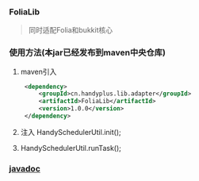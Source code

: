 ### FoliaLib

> 同时适配Folia和bukkit核心

### 使用方法(本jar已经发布到maven中央仓库)

1. maven引入
   ```xml
    <dependency>
        <groupId>cn.handyplus.lib.adapter</groupId>
        <artifactId>FoliaLib</artifactId>
        <version>1.0.0</version>
    </dependency>
   ```

2. 注入 HandySchedulerUtil.init();

3. HandySchedulerUtil.runTask();

### [javadoc](https://handy-git.github.io/FoliaLib/cn/handyplus/lib/adapter/HandySchedulerUtil.html)